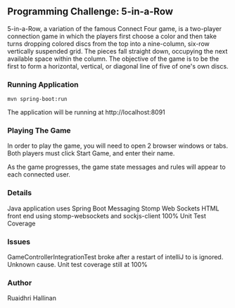 ## Programming Challenge: 5-in-a-Row

5-in-a-Row, a variation of the famous Connect Four game, is a two-player connection game
in which the players first choose a color and then take turns dropping colored discs from the
top into a nine-column, six-row vertically suspended grid. The pieces fall straight down,
occupying the next available space within the column. The objective of the game is to be the
first to form a horizontal, vertical, or diagonal line of five of one's own discs.

### Running Application
```
mvn spring-boot:run
```

The application will be running at http://localhost:8091

### Playing The Game
In order to play the game, you will need to open 2 browser windows or tabs. 
Both players must click Start Game, and enter their name. 

As the game progresses, the game state messages and rules will appear to each connected user.

### Details 
Java application uses Spring Boot Messaging Stomp Web Sockets
HTML front end using stomp-websockets and sockjs-client
100% Unit Test Coverage 

### Issues 
GameControllerIntegrationTest broke after a restart of intelliJ to is ignored. 
Unknown cause. Unit test coverage still at 100%  

### Author 
Ruaidhri Hallinan
